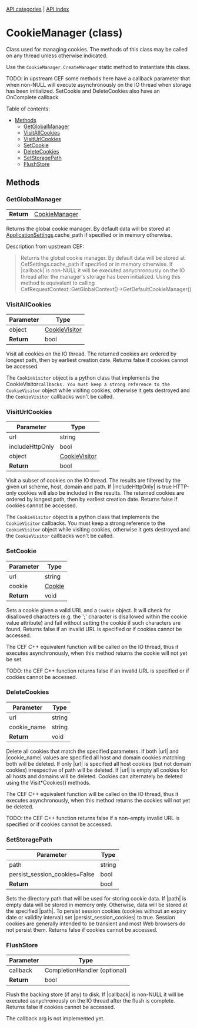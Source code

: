 [API categories](API-categories.md) | [API index](API-index.md)


# CookieManager (class)

Class used for managing cookies. The methods of this class may be called on
any thread unless otherwise indicated.

Use the `CookieManager.CreateManager` static method to instantiate
this class.

TODO: in upstream CEF some methods here have a callback parameter
that when non-NULL will execute asynchronously on the IO thread
when storage has been initialized. SetCookie and DeleteCookies
also have an OnComplete callback.


Table of contents:
* [Methods](#methods)
  * [GetGlobalManager](#getglobalmanager)
  * [VisitAllCookies](#visitallcookies)
  * [VisitUrlCookies](#visiturlcookies)
  * [SetCookie](#setcookie)
  * [DeleteCookies](#deletecookies)
  * [SetStoragePath](#setstoragepath)
  * [FlushStore](#flushstore)


## Methods


### GetGlobalManager

| | |
| --- | --- |
| __Return__ | [CookieManager](CookieManager.md) |

Returns the global cookie manager. By default data will be stored at
[ApplicationSettings](ApplicationSettings.md).cache_path if specified or in memory otherwise.

Description from upstream CEF:
> Returns the global cookie manager. By default data will be stored at
> CefSettings.cache_path if specified or in memory otherwise. If |callback|
> is non-NULL it will be executed asnychronously on the IO thread after the
> manager's storage has been initialized. Using this method is equivalent to
> calling CefRequestContext::GetGlobalContext()->GetDefaultCookieManager()


### VisitAllCookies

| Parameter | Type |
| --- | --- |
| object | [CookieVisitor](CookieVisitor.md) |
| __Return__ | bool |

Visit all cookies on the IO thread. The returned cookies are ordered by
longest path, then by earliest creation date. Returns false if cookies
cannot be accessed.

The `CookieVisitor` object is a python class that implements the
CookieVisitor`callbacks. You must keep a strong reference to the
CookieVisitor` object while visiting cookies, otherwise it gets
destroyed and the `CookieVisitor` callbacks won't be called.


### VisitUrlCookies

| Parameter | Type |
| --- | --- |
| url | string |
| includeHttpOnly | bool |
| object | [CookieVisitor](CookieVisitor.md) |
| __Return__ | bool |

Visit a subset of cookies on the IO thread. The results are filtered by the
given url scheme, host, domain and path. If |includeHttpOnly| is true
HTTP-only cookies will also be included in the results. The returned
cookies are ordered by longest path, then by earliest creation date.
Returns false if cookies cannot be accessed.

The `CookieVisitor` object is a python class that implements the
`CookieVisitor` callbacks. You must keep a strong reference to the
`CookieVisitor` object while visiting cookies, otherwise it gets destroyed
and the `CookieVisitor` callbacks won't be called.


### SetCookie

| Parameter | Type |
| --- | --- |
| url | string |
| cookie | [Cookie](Cookie.md) |
| __Return__ | void |

Sets a cookie given a valid URL and a `Cookie` object.
It will check for disallowed characters (e.g. the ';' character is disallowed
within the cookie value attribute) and fail without setting the cookie if
such characters are found. Returns
false if an invalid URL is specified or if cookies cannot be accessed.

The CEF C++ equivalent function will be called on the IO thread, thus
it executes asynchronously, when this method returns the cookie will
not yet be set.

TODO: the CEF C++ function returns false if an invalid URL
is specified or if cookies cannot be accessed.


### DeleteCookies

| Parameter | Type |
| --- | --- |
| url | string |
| cookie_name | string |
| __Return__ | void |

Delete all cookies that match the specified parameters. If both |url| and
|cookie_name| values are specified all host and domain cookies matching
both will be deleted. If only |url| is specified all host cookies (but not
domain cookies) irrespective of path will be deleted. If |url| is empty all
cookies for all hosts and domains will be deleted.
Cookies can alternately be deleted using the Visit*Cookies() methods.

The CEF C++ equivalent function will be called on the IO thread,
thus it executes asynchronously, when this method returns the cookies
will not yet be deleted.

TODO: the CEF C++ function returns false if a non-empty invalid URL is
specified or if cookies cannot be accessed.


### SetStoragePath

| Parameter | Type |
| --- | --- |
| path | string |
| persist_session_cookies=False | bool |
| __Return__ | bool |

Sets the directory path that will be used for storing cookie data. If
|path| is empty data will be stored in memory only. Otherwise, data will be
stored at the specified |path|. To persist session cookies (cookies without
an expiry date or validity interval) set |persist_session_cookies| to true.
Session cookies are generally intended to be transient and most Web
browsers do not persist them. Returns false if cookies cannot be accessed.


### FlushStore

| Parameter | Type |
| --- | --- |
| callback | CompletionHandler (optional) |
| __Return__ | bool |

Flush the backing store (if any) to disk. If |callback| is non-NULL it will
be executed asnychronously on the IO thread after the flush is complete.
Returns false if cookies cannot be accessed.

The callback arg is not implemented yet.
